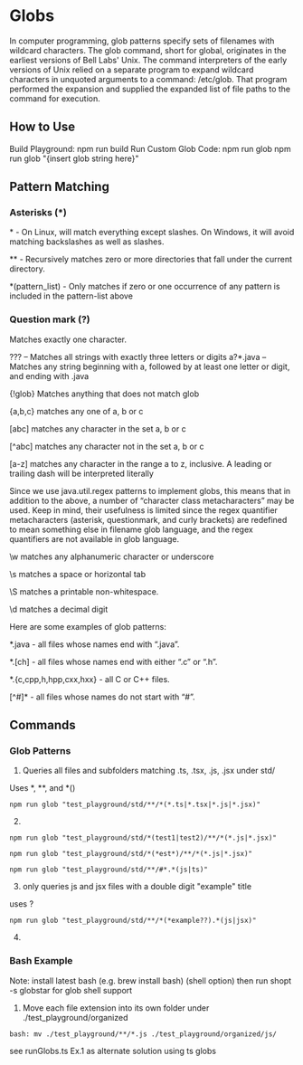 # Globs

In computer programming, glob patterns specify sets of filenames with wildcard characters. The glob command, short for global, originates in the earliest versions of Bell Labs' Unix. The command interpreters of the early versions of Unix relied on a separate program to expand wildcard characters in unquoted arguments to a command: /etc/glob. That program performed the expansion and supplied the expanded list of file paths to the command for execution.

## How to Use

Build Playground: npm run build
Run Custom Glob Code: npm run glob
npm run glob "{insert glob string here}"

## Pattern Matching

### Asterisks (\*)

\* - On Linux, will match everything except slashes. On Windows, it will avoid matching backslashes as well as slashes.

\*\* - Recursively matches zero or more directories that fall under the current directory.

\*(pattern_list) - Only matches if zero or one occurrence of any pattern is included in the pattern-list above

### Question mark (?)

Matches exactly one character.

??? – Matches all strings with exactly three letters or digits
a?\*.java – Matches any string beginning with a, followed by at least one letter or digit, and ending with .java

{!glob} Matches anything that does not match glob

{a,b,c} matches any one of a, b or c

[abc] matches any character in the set a, b or c

[^abc] matches any character not in the set a, b or c

[a-z] matches any character in the range a to z, inclusive. A leading or trailing dash will be interpreted literally

Since we use java.util.regex patterns to implement globs, this means that in addition to the above, a number of “character class metacharacters” may be used. Keep in mind, their usefulness is limited since the regex quantifier metacharacters (asterisk, questionmark, and curly brackets) are redefined to mean something else in filename glob language, and the regex quantifiers are not available in glob language.

\w matches any alphanumeric character or underscore

\s matches a space or horizontal tab

\S matches a printable non-whitespace.

\d matches a decimal digit

Here are some examples of glob patterns:

\*.java - all files whose names end with “.java”.

\*.[ch] - all files whose names end with either “.c” or “.h”.

\*.{c,cpp,h,hpp,cxx,hxx} - all C or C++ files.

[^#]\* - all files whose names do not start with “#”.

## Commands

### Glob Patterns

1. Queries all files and subfolders matching .ts, .tsx, .js, .jsx under std/

Uses \*, \*\*, and \*()

```
npm run glob "test_playground/std/**/*(*.ts|*.tsx|*.js|*.jsx)"
```

2.

```
npm run glob "test_playground/std/*(test1|test2)/**/*(*.js|*.jsx)"
```

```
npm run glob "test_playground/std/*(*est*)/**/*(*.js|*.jsx)"
```

```
npm run glob "test_playground/std/**/#*.*(js|ts)"
```

3. only queries js and jsx files with a double digit "example" title

uses ?

```
npm run glob "test_playground/std/**/*(*example??).*(js|jsx)"
```

4.

### Bash Example

Note: install latest bash (e.g. brew install bash)
(shell option)
then run shopt -s globstar
for glob shell support

1. Move each file extension into its own folder under ./test_playground/organized

```
bash: mv ./test_playground/**/*.js ./test_playground/organized/js/
```

see runGlobs.ts Ex.1 as alternate solution using ts globs
